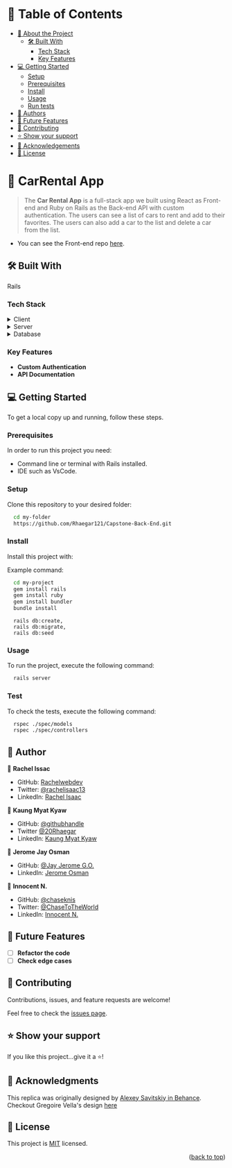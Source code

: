 <a name="readme-top"></a>

# 📗 Table of Contents

- [📖 About the Project](#about-project)
  - [🛠 Built With](#built-with)
    - [Tech Stack](#tech-stack)
    - [Key Features](#key-features)
- [💻 Getting Started](#getting-started)
  - [Setup](#setup)
  - [Prerequisites](#prerequisites)
  - [Install](#install)
  - [Usage](#usage)
  - [Run tests](#run-tests)
- [👥 Authors](#authors)
- [🔭 Future Features](#future-features)
- [🤝 Contributing](#contributing)
- [⭐️ Show your support](#support)
- [🙏 Acknowledgements](#acknowledgements)
- [📝 License](#license)

# 📖 CarRental App <a name="about-project"></a>

> The **Car Rental App** is a full-stack app we built using React as Front-end and Ruby on Rails as the Back-end API with custom authentication. The users can see a list of cars to rent and add to their favorites. The users can also add a car to the list and delete a car from the list.

- You can see the Front-end repo <a href="https://github.com/Rhaegar121/Car-Rental-front-end">here</a>.

## 🛠 Built With <a name="built-with"></a>

Rails

### Tech Stack <a name="tech-stack"></a>

<details>
  <summary>Client</summary>
</details>

<details>
  <summary>Server</summary>
</details>

<details>
<summary>Database</summary>
</details>

### Key Features <a name="key-features"></a>

- **Custom Authentication**
- **API Documentation**

## 💻 Getting Started <a name="getting-started"></a>

To get a local copy up and running, follow these steps.

### Prerequisites

In order to run this project you need:

- Command line or terminal with Rails installed.
- IDE such as VsCode.

### Setup

Clone this repository to your desired folder:

```sh
  cd my-folder
  https://github.com/Rhaegar121/Capstone-Back-End.git
```

### Install

Install this project with:

Example command:

```sh
  cd my-project
  gem install rails
  gem install ruby
  gem install bundler
  bundle install
```
```
  rails db:create, 
  rails db:migrate, 
  rails db:seed
```

### Usage

To run the project, execute the following command:

```sh
  rails server
```

### Test

To check the tests, execute the following command:

```sh
  rspec ./spec/models
  rspec ./spec/controllers
```

## 👥 Author <a name="authors"></a>

👤 **Rachel Issac**

- GitHub: [Rachelwebdev](https://github.com/Rachelwebdev)
- Twitter: [@rachelisaac13](https://twitter.com/Rachelisaac13)
- LinkedIn: [Rachel Isaac](https://www.linkedin.com/in/rachelisaac13/)

👤 **Kaung Myat Kyaw**

- GitHub: [@githubhandle](https://github.com/Rhaegar121)
- Twitter [@20Rhaegar](https://twitter.com/Rhaegar121)
- LinkedIn: [Kaung Myat Kyaw](https://www.linkedin.com/in/kaungmyatkyaw/)

👤 **Jerome Jay Osman**

- GitHub: [@Jay Jerome G.O.](https://github.com/187jjay187)
- LinkedIn: [Jerome Osman](https://www.linkedin.com/in/)

👤 **Innocent N.**

- GitHub: [@chaseknis](https://github.com/Chaseknis/)
- Twitter: [@ChaseToTheWorld](https://twitter.com/chasetotheworld)
- LinkedIn: [Innocent N.](https://www.linkedin.com/in/innocent-n-200826252/)

## 🔭 Future Features <a name="future-features"></a>

- [ ] **Refactor the code**
- [ ] **Check edge cases**

## 🤝 Contributing <a name="contributing"></a>

Contributions, issues, and feature requests are welcome!

Feel free to check the [issues page](../../issues/).

## ⭐️ Show your support <a name="support"></a>

If you like this project...give it a ⭐️!

## 🙏 Acknowledgments <a name="acknowledgements"></a>

This replica was originally designed by <a href="https://www.behance.net/alexey_savitskiy">Alexey Savitskiy in Behance</a>. Checkout Gregoire Vella's design <a href="https://www.behance.net/gallery/37706679/Circle-(Landing-page-Dashboard-Mobile-App)">here</a>

## 📝 License <a name="license"></a>

This project is [MIT](./MIT.md) licensed.

<p align="right">(<a href="#readme-top">back to top</a>)</p>
